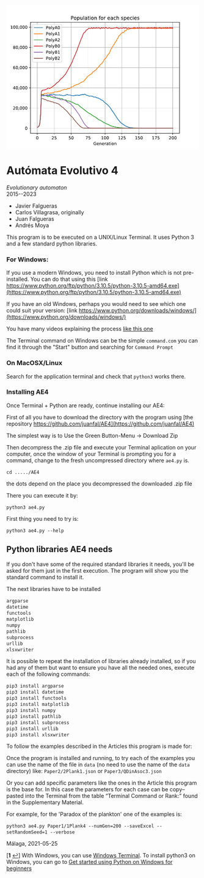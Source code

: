 <img style="display: block; margin: auto;"
src="AE4FrontLogo.pdf">


# Autómata Evolutivo 4
<i>Evolutionary automaton</i><br>2015--2023

 - Javier Falgueras
 - Carlos Villagrasa, originally
 - Juan Falgueras
 - Andrés Moya



This program is to be executed on a UNIX/Linux Terminal. It uses
Python 3 and a few standard python libraries.

### For Windows:

If you use a modern Windows, you need to install Python which is not pre-installed.  You can do that using this
[link https://www.python.org/ftp/python/3.10.5/python-3.10.5-amd64.exe](https://www.python.org/ftp/python/3.10.5/python-3.10.5-amd64.exe)

If you have an old Windows, perhaps you would need to see which one could suit your version:
[link https://www.python.org/downloads/windows/](https://www.python.org/downloads/windows/)

You have many videos explaining the process [like this one](https://www.youtube.com/watch?v=Kn1HF3oD19c)

The Terminal command on Windows can be the simple `command.com` you can find it through the "Start" button and searching for `Command Prompt`

<!-- On Windows there is not a default Terminal, but it is easy to install one See footnote <sup id="a1">[1](#f1)</sup>.
 -->

### On MacOSX/Linux

Search for the application terminal and check that `python3` works there.

### Installing AE4

Once Terminal + Python are ready, continue installing our AE4:

First of all you have to download the directory with the program using
 [the repository https://github.com/juanfal/AE4](https://github.com/juanfal/AE4)

 The simplest way is to Use the Green Button-Menu -> Download Zip

 Then decompress the .zip file and execute your Terminal aplication on your
 computer, once the window of your Terminal is prompting you for a command,
change to the fresh uncompressed directory where `ae4.py` is.

    cd ...../AE4 

the dots depend on the place you decompressed the downloaded .zip file

There you can execute it by:

    python3 ae4.py

First thing you need to try is:

    python3 ae4.py --help

## Python libraries AE4 needs

If you don't have some of the required standard libraries it needs, you'll be
asked for them just in the first execution.  The program will show you the
standard command to install it.

The next libraries have to be installed

    argparse
    datetime 
    functools 
    matplotlib 
    numpy
    pathlib 
    subprocess 
    urllib 
    xlsxwriter

It is possible to repeat the installation of libraries already installed, 
so if you had any of them but want to ensure you have all the needed ones,
execute each of the following commands:

    pip3 install argparse
    pip3 install datetime
    pip3 install functools
    pip3 install matplotlib
    pip3 install numpy
    pip3 install pathlib
    pip3 install subprocess
    pip3 install urllib
    pip3 install xlsxwriter


To follow the examples described in the Articles this program is made for:

Once the program is installed and running, to try each of the examples you can
use the name of the file in `data` (no need to use the name of the `data`
directory) like: `Paper2/2Plank1.json` or `Paper3/QDinAsoc3.json`

Or you can add specific parameters like the ones in the Article this program is
the base for.  In this case the parameters for each case can be
copy–pasted into the Terminal from the table “Terminal Command or Rank:” found
in the Supplementary Material.

For example, for the 'Paradox of the plankton' one of the examples is:

    python3 ae4.py Paper1/1Plank4 --numGen=200 --saveExcel --setRandomSeed=1 --verbose



Málaga, 2021-05-25

[<b id="f1">1</b> [↩](#a1)] With Windows, you can use
[Windows Terminal](https://www.microsoft.com/en-us/p/windows-terminal/9n0dx20hk701?activetab=pivot:overviewtab). To install python3 on Windows, you can
go to [Get started using Python on Windows for beginners](https://docs.microsoft.com/en-us/windows/python/beginners)